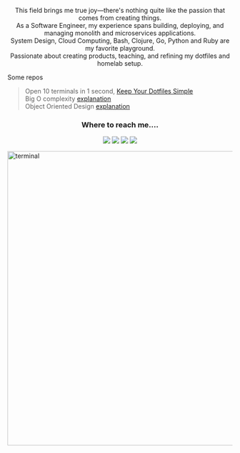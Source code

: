 <p align="center">
This field brings me true joy—there's nothing quite like the passion that comes from creating things.<br>
As a Software Engineer, my experience spans building, deploying, and managing monolith and microservices applications.<br>
System Design, Cloud Computing, Bash, Clojure, Go, Python and Ruby are my favorite playground.<br>
Passionate about creating products, teaching, and refining my dotfiles and homelab setup.<br>
</p>

Some repos
> Open 10 terminals in 1 second, [Keep Your Dotfiles Simple](https://github.com/daniel-enqz/daniel-enqz/blob/main/DOTFILES.md)<br>
> Big O complexity [explanation](https://github.com/daniel-enqz/daniel-enqz/tree/main/PROGRAMMING_COURSE💙)<br>
> Object Oriented Design [explanation](https://github.com/daniel-enqz/daniel-enqz/tree/main/PROGRAMMING_COURSE💙/🎉%20OBJECT%20ORIENTED%20DESIGN)<br>

<h3 align="center">Where to reach me....</h3>
<p align="center">
<a href="https://www.linkedin.com/in/daniel-enqz/"><img src="https://img.shields.io/badge/LinkedIn-0077B5?style=for-the-badge&logo=linkedin&logoColor=white"></a>
<a href="mailto:dan17.em@gmail.com"><img src="https://img.shields.io/badge/Gmail-D14836?style=for-the-badge&logo=gmail&logoColor=white"></a>
<a href="https://twitter.com/Daniel__enqz"><img src="https://img.shields.io/badge/daniel_enqz-%231DA1F2.svg?style=for-the-badge&logo=Twitter&logoColor=white"></a>
<a href="https://www.youtube.com/channel/UCvZjEjGU4CVIrQknOSMfpXQ"><img src="https://img.shields.io/badge/Daniel Enqz-FF0000?style=for-the-badge&logo=youtube&logoColor=white"></a>
</p>

<img width="1065" height="659" alt="terminal" src="https://github.com/user-attachments/assets/f59647a9-b5c0-4b3a-8884-8d8d26aec463" />
